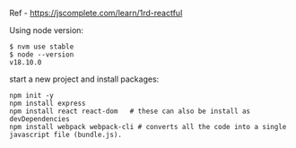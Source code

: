 Ref - https://jscomplete.com/learn/1rd-reactful

Using node version:

```shell
$ nvm use stable
$ node --version                                    
v18.10.0
```

start a new project and install packages:

```shell
npm init -y
npm install express
npm install react react-dom   # these can also be install as devDependencies
npm install webpack webpack-cli # converts all the code into a single javascript file (bundle.js). 
```



